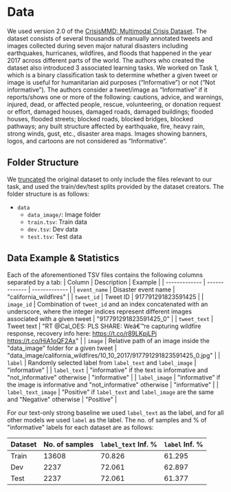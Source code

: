 # Data

We used version 2.0 of the [CrisisMMD: Multimodal Crisis Dataset](https://crisisnlp.qcri.org/crisismmd). The dataset consists of several thousands of manually annotated tweets and images collected during seven major natural disasters including earthquakes, hurricanes, wildfires, and floods that
happened in the year 2017 across different parts of the world. The authors who
created the dataset also introduced 3 associated learning tasks. We worked
on Task 1, which is a binary classification task to determine whether a given
tweet or image is useful for humanitarian aid purposes (“Informative”) or not (“Not informative”). The authors consider a tweet/image as “Informative” if it reports/shows one or more of the following: cautions, advice, and warnings, injured, dead, or affected people, rescue, volunteering, or donation request or effort, damaged houses, damaged roads, damaged buildings; flooded houses,
flooded streets; blocked roads, blocked bridges, blocked pathways; any built structure affected by earthquake, fire, heavy rain, strong winds, gust, etc., disaster area maps. Images showing banners, logos, and cartoons are not considered as “Informative”.

## Folder Structure
We [truncated](https://drive.google.com/file/d/1YW0ZV38GzEJ4OkEdt8zs0ISUoFy8v9n5/view?usp=sharing) the original dataset to only include the files relevant to our task, and used the train/dev/test splits provided by the dataset creators. The folder structure is as follows:
- `data`
    - `data_image/`: Image folder
    - `train.tsv`: Train data
    - `dev.tsv`: Dev data
    - `test.tsv`: Test data

## Data Example & Statistics
Each of the aforementioned TSV files contains the following columns separated by a tab: 
| Column  | Description | Example | 
| ------------- | ------------- | ------------- |
| `event_name`  | Disaster event name  | "california_wildfires" |
| `tweet_id`  | Tweet ID  | 917791291823591425 |
| `image_id`  | Combination of `tweet_id` and an index concatenated with an underscore, where the integer indices represent different images associated with a given tweet  | "917791291823591425_0" |
| `tweet_text`  | Tweet text  | "RT @Cal_OES: PLS SHARE: Weâ€™re capturing wildfire response, recovery info here: https://t.co/r89LKpjLPj https://t.co/HiA1oQF2Ax" |
| `image`  | Relative path of an image inside the "data_image" folder for a given tweet  | "data_image/california_wildfires/10_10_2017/917791291823591425_0.jpg" |
| `label`  | Randomly selected label from `label_text` and `label_image`  | "informative" |
| `label_text`  | "informative" if the text is informative and "not_informative" otherwise  | "informative" |
| `label_image`  | "informative" if the image is informative and "not_informative" otherwise  | "informative" |
| `label_text_image`  | "Positive" if `label_text` and `label_image` are the same and "Negative" otherwise  | "Positive" |

For our text-only strong baseline we used `label_text` as the label, and for all other models we used `label` as the label. The no. of samples and % of "informative" labels for each dataset are as follows:

| Dataset  | No. of samples | `label_text` Inf. % | `label` Inf. % |
| ------------- | ------------- | ------------- |  ------------- |
| Train | 13608 | 70.826 | 61.295 |
| Dev | 2237 | 72.061 | 62.897 |
| Test | 2237 | 72.061 | 61.377 |